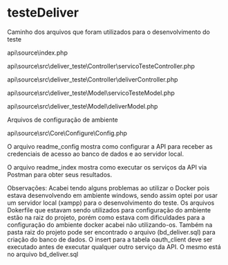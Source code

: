 # testeDeliver

Caminho dos arquivos que foram utilizados para o desenvolvimento do teste

api\source\index.php

api\source\src\deliver_teste\Controller\servicoTesteController.php

api\source\src\deliver_teste\Controller\deliverController.php

api\source\src\deliver_teste\Model\servicoTesteModel.php

api\source\src\deliver_teste\Model\deliverModel.php


Arquivos de configuração de ambiente

api\source\src\Core\Configure\Config.php


O arquivo readme_config mostra como configurar a API para receber as credenciais de acesso ao banco de dados e ao servidor local.

O arquivo readme_index mostra como executar os serviços da API via Postman para obter seus resultados.

Observações:
Acabei tendo alguns problemas ao utilizar o Docker pois estava desenvolvendo em ambiente windows, sendo assim optei por usar um servidor local (xampp) para o desenvolvimento do teste.
Os arquivos Dokerfile que estavam sendo utilizados para configuração do ambiente estão na raiz do projeto, porém como estava com dificuldades para a configuração do ambiente docker  acabei não utilizando-os.
Também na pasta raiz do projeto pode ser encontrado o arquivo (bd_deliver.sql) para criação do banco de dados.
O insert para a tabela oauth_client deve ser executado antes de executar qualquer outro serviço da API. O mesmo está no arquivo bd_deliver.sql
